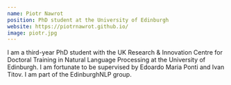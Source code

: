 ```yaml
---
name: Piotr Nawrot
position: PhD student at the University of Edinburgh
website: https://piotrnawrot.github.io/
image: piotr.jpg
---
```

I am a third-year PhD student with the UK Research & Innovation Centre for Doctoral Training in Natural Language Processing at the University of Edinburgh. I am fortunate to be supervised by Edoardo Maria Ponti and Ivan Titov. I am part of the EdinburghNLP group.